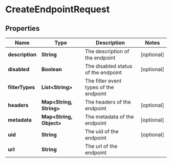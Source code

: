 

# CreateEndpointRequest


## Properties

Name | Type | Description | Notes
------------ | ------------- | ------------- | -------------
**description** | **String** | The description of the endpoint |  [optional]
**disabled** | **Boolean** | The disabled status of the endpoint |  [optional]
**filterTypes** | **List&lt;String&gt;** | The filter event types of the endpoint | 
**headers** | **Map&lt;String, String&gt;** | The headers of the endpoint |  [optional]
**metadata** | **Map&lt;String, Object&gt;** | The metadata of the endpoint |  [optional]
**uid** | **String** | The uid of the endpoint |  [optional]
**url** | **String** | The url of the endpoint | 



